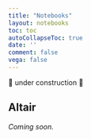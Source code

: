 ```yaml
---
title: "Notebooks"
layout: notebooks
toc: toc
autoCollapseToc: true
date: ''
comment: false
vega: false
---
```


:construction: under construction :construction:

## Altair

*Coming soon.*
